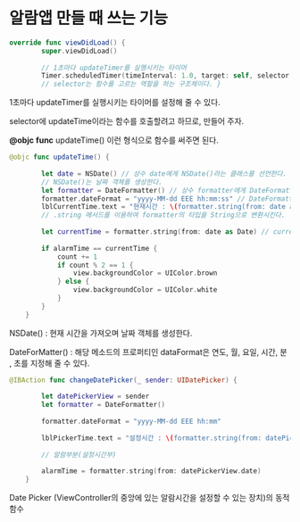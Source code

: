알람앱 만들 때 쓰는 기능
===

```swift
override func viewDidLoad() {
        super.viewDidLoad()
        
        // 1초마다 updateTimer를 실행시키는 타이머
        Timer.scheduledTimer(timeInterval: 1.0, target: self, selector: #selector(updateTime), userInfo: nil, repeats: true)
        // selector는 함수를 고르는 역할을 하는 구조체이다. }
```

1초마다 updateTimer를 실행시키는 타이머를 설정해 줄 수 있다. 

selector에 updateTime이라는 함수를 호출할려고 하므로, 만들어 주자. 

**@objc** **func** updateTime() 이런 형식으로 함수를 써주면 된다.   

```swift
@objc func updateTime() {
        
        let date = NSDate() // 상수 date에게 NSDate()라는 클래스를 선언한다. -> 현재 시간을 가져옴.
        // NSDate()는 날짜 객체를 생성한다.
        let formatter = DateFormatter() // 상수 formatter에게 DateFormatter()라는 클래스를 선언한다.
        formatter.dateFormat = "yyyy-MM-dd EEE hh:mm:ss" // DateFormatter()의 프로퍼티인 dateFormat으로 "연도 - 월 - 요일 - 시간 - 분 - 초" 를 정해준다.
        lblCurrentTime.text = "현재시간 : \(formatter.string(from: date as Date))"
        // .string 메서드를 이용하여 formatter의 타입을 String으로 변환시킨다.
        
        let currentTime = formatter.string(from: date as Date) // currentTime 선언. 시와 분을 모두 포함
        
        if alarmTime == currentTime {
            count += 1
            if count % 2 == 1 {
                view.backgroundColor = UIColor.brown
            } else {
                view.backgroundColor = UIColor.white
            }
        }
    }
```

NSDate() : 현재 시간을 가져오며 날짜 객체를 생성한다.     

DateForMatter() : 해당 메소드의 프로퍼티인 dataFormat은 연도, 월, 요일, 시간, 분 , 초를 지정해 줄 수 있다.   

```swift
@IBAction func changeDatePicker(_ sender: UIDatePicker) { 
        
        let datePickerView = sender
        let formatter = DateFormatter()
        
        formatter.dateFormat = "yyyy-MM-dd EEE hh:mm"
        
        lblPickerTime.text = "설정시간 : \(formatter.string(from: datePickerView.date))"
        
        // 알람부분(설정시간부)
        
        alarmTime = formatter.string(from: datePickerView.date)
    }
```

Date Picker (ViewController의 중앙에 있는 알람시간을 설정할 수 있는 장치)의 동적함수

